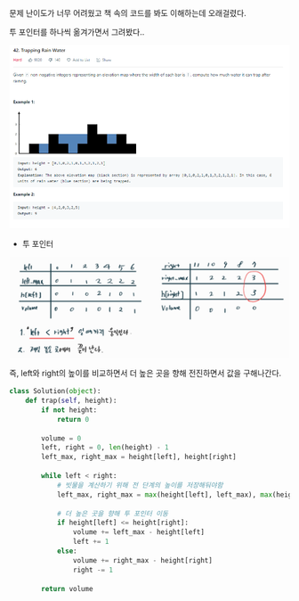 문제 난이도가 너무 어려웠고 책 속의 코드를 봐도 이해하는데 오래걸렸다.

투 포인터를 하나씩 옮겨가면서 그려봤다..

![image-20201230155244143](leet_42%20%EB%B9%97%EB%AC%BC%20%ED%8A%B8%EB%9E%98%ED%95%91.assets/image-20201230155244143.png)

- 투 포인터

![image-20201230155901574](leet_42%20%EB%B9%97%EB%AC%BC%20%ED%8A%B8%EB%9E%98%ED%95%91.assets/image-20201230155901574.png)

즉, left와 right의 높이를 비교하면서 더 높은 곳을 향해 전진하면서 값을 구해나간다.

```python
class Solution(object):
    def trap(self, height):
        if not height:
            return 0
        
        volume = 0
        left, right = 0, len(height) - 1
        left_max, right_max = height[left], height[right]
        
        while left < right:
            # 빗물을 계산하기 위해 전 단계의 높이를 저장해둬야함
            left_max, right_max = max(height[left], left_max), max(height[right], right_max)
            
            # 더 높은 곳을 향해 투 포인터 이동
            if height[left] <= height[right]:
                volume += left_max - height[left]
                left += 1
            else:
                volume += right_max - height[right]
                right -= 1
        
        return volume
```

